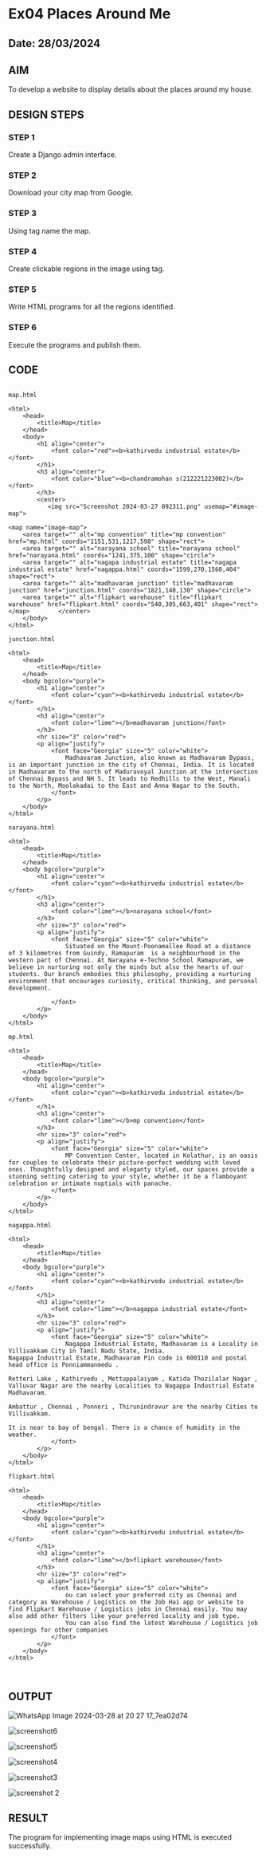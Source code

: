 # Ex04 Places Around Me
## Date: 28/03/2024

## AIM
To develop a website to display details about the places around my house.

## DESIGN STEPS

### STEP 1
Create a Django admin interface.

### STEP 2
Download your city map from Google.

### STEP 3
Using <map> tag name the map.

### STEP 4
Create clickable regions in the image using <area> tag.

### STEP 5
Write HTML programs for all the regions identified.

### STEP 6
Execute the programs and publish them.

## CODE
```

map.html

<html>
    <head>
        <title>Map</title>
    </head>
    <body>
        <h1 align="center">
            <font color="red"><b>kathirvedu industrial estate</b></font>
        </h1>
        <h3 align="center">
            <font color="blue"><b>chandramohan s(212221223002)</b></font>
        </h3>
        <center>
           <img src="Screenshot 2024-03-27 092311.png" usemap="#image-map">

<map name="image-map">
    <area target="" alt="mp convention" title="mp convention" href="mp.html" coords="1151,531,1217,598" shape="rect">
    <area target="" alt="narayana school" title="narayana school" href="narayana.html" coords="1241,375,100" shape="circle">
    <area target="" alt="nagapa industrial estate" title="nagapa industrial estate" href="nagappa.html" coords="1599,270,1560,404" shape="rect">
    <area target="" alt="madhavaram junction" title="madhavaram junction" href="junction.html" coords="1821,140,130" shape="circle">
    <area target="" alt="flipkart warehouse" title="flipkart warehouse" href="flipkart.html" coords="540,305,663,401" shape="rect">
</map>        </center>  
    </body>
</html>

junction.html

<html>
    <head>
        <title>Map</title>
    </head>
    <body bgcolor="purple">
        <h1 align="center">
            <font color="cyan"><b>kathirvedu industrial estate</b></font>
        </h1>
        <h3 align="center">
            <font color="lime"></b>madhavaram junction</font>
        </h3>
        <hr size="3" color="red">
        <p align="justify">
            <font face="Georgia" size="5" color="white">
                Madhavaram Junction, also known as Madhavaram Bypass, is an important junction in the city of Chennai, India. It is located in Madhavaram to the north of Maduravoyal Junction at the intersection of Chennai Bypass and NH 5. It leads to Redhills to the West, Manali to the North, Moolakadai to the East and Anna Nagar to the South.
            </font>
        </p>
    </body>
</html>

narayana.html

<html>
    <head>
        <title>Map</title>
    </head>
    <body bgcolor="purple">
        <h1 align="center">
            <font color="cyan"><b>kathirvedu industrisl estate</b></font>
        </h1>
        <h3 align="center">
            <font color="lime"></b>narayana school</font>
        </h3>
        <hr size="3" color="red">
        <p align="justify">
            <font face="Georgia" size="5" color="white">
                Situated on the Mount-Poonamallee Road at a distance of 3 kilometres from Guindy, Ramapuram  is a neighbourhood in the western part of Chennai. At Narayana e-Techno School Ramapuram, we believe in nurturing not only the minds but also the hearts of our students. Our branch embodies this philosophy, providing a nurturing environment that encourages curiosity, critical thinking, and personal development.
 
            </font>
        </p>
    </body>
</html>

mp.html

<html>
    <head>
        <title>Map</title>
    </head>
    <body bgcolor="purple">
        <h1 align="center">
            <font color="cyan"><b>kathirvedu industrial estate</b></font>
        </h1>
        <h3 align="center">
            <font color="lime"></b>mp convention</font>
        </h3>
        <hr size="3" color="red">
        <p align="justify">
            <font face="Georgia" size="5" color="white">
                MP Convention Center, located in Kolathur, is an oasis for couples to celebrate their picture-perfect wedding with loved ones. Thoughtfully designed and eleganty styled, our spaces provide a stunning setting catering to your style, whether it be a flamboyant celebration or intimate nuptials with panache.
            </font>
        </p>
    </body>
</html>

nagappa.html

<html>
    <head>
        <title>Map</title>
    </head>
    <body bgcolor="purple">
        <h1 align="center">
            <font color="cyan"><b>kathirvedu industrial estate</b></font>
        </h1>
        <h3 align="center">
            <font color="lime"></b>nagappa industrial estate</font>
        </h3>
        <hr size="3" color="red">
        <p align="justify">
            <font face="Georgia" size="5" color="white">
                Nagappa Industrial Estate, Madhavaram is a Locality in Villivakkam City in Tamil Nadu State, India.
Nagappa Industrial Estate, Madhavaram Pin code is 600110 and postal head office is Ponniammanmedu .

Retteri Lake , Kathirvedu , Mettuppalaiyam , Katida Thozilalar Nagar , Valluvar Nagar are the nearby Localities to Nagappa Industrial Estate Madhavaram.

Ambattur , Chennai , Ponneri , Thirunindravur are the nearby Cities to Villivakkam.

It is near to bay of bengal. There is a chance of humidity in the weather.
            </font>
        </p>
    </body>
</html>

flipkart.html

<html>
    <head>
        <title>Map</title>
    </head>
    <body bgcolor="purple">
        <h1 align="center">
            <font color="cyan"><b>kathirvedu industrial estate</b></font>
        </h1>
        <h3 align="center">
            <font color="lime"></b>flipkart warehouse</font>
        </h3>
        <hr size="3" color="red">
        <p align="justify">
            <font face="Georgia" size="5" color="white">
                ou can select your preferred city as Chennai and category as Warehouse / Logistics on the Job Hai app or website to find Flipkart Warehouse / Logistics jobs in Chennai easily. You may also add other filters like your preferred locality and job type.
                You can also find the latest Warehouse / Logistics job openings for other companies
            </font>
        </p>
    </body>
</html>



```


## OUTPUT

![WhatsApp Image 2024-03-28 at 20 27 17_7ea02d74](https://github.com/chandramohan3/NearMe/assets/142579775/f69ccd70-0c61-47d0-8215-ebbe5def65bc)

![screenshot6](https://github.com/chandramohan3/NearMe/assets/142579775/5a50a786-9c34-401c-bd10-46782aaed141)

![screenshot5](https://github.com/chandramohan3/NearMe/assets/142579775/69a3c006-f744-4a3b-aeea-6b07653deff1)

![screenshot4](https://github.com/chandramohan3/NearMe/assets/142579775/1e743104-6506-47df-abe8-6f9917eec79c)

![screenshot3](https://github.com/chandramohan3/NearMe/assets/142579775/f60ab98f-3523-42b5-b3cd-687f04507215)

![screenshot 2](https://github.com/chandramohan3/NearMe/assets/142579775/df774767-f6e1-46fb-bcb6-ea80759338f7)











## RESULT
The program for implementing image maps using HTML is executed successfully.
